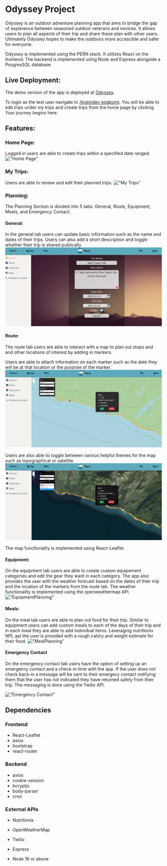 # Odyssey Project

Odyssey is an outdoor adventure planning app that aims to bridge the gap of expierence between seasoned outdoor veterans and novices. It allows users to plan all aspects of their trip and share these plan with other users. Ultimately Odyssey hopes to make the outdoors more accescible and safer for everyone. 

Odyssey is implemented using the PERN stack. It utilizes React on the frontend. The backend is implemented using Node and Express alongside a PosgresSQL database.

## Live Deployment:
The demo version of the app is deployed at [Odyssey](https://https://odyssey-adventure-planner.herokuapp.com/login/dev).

To login as the test user navigate to [/login/dev endpoint](https://https://odyssey-adventure-planner.herokuapp.com/login/dev). You will be able to edit trips under my trips and create trips from the home page by clicking Your journey begins here.

## Features:
### Home Page:
Logged in users are able to create trips within a specified date ranged.
!["Home Page"](https://github.com/LeonXZhou/Odyssey/blob/main/Documentation/Screenshots/HomePages.png)
### My Trips:
Users are able to review and edit their planned trips. 
!["My Trips"](https://github.com/LeonXZhou/Odyssey/blob/main/Documentation/Screenshots/MyTrips.png)
### Planning:
The Planning Section is divided into 5 tabs: General, Route, Equipment, Meals, and Emergency Contact.
#### General:
In the general tab users can update basic information such as the name and dates of their trips. Users can also add a short description and toggle whether their trip is shared publically.
!["General"](https://github.com/LeonXZhou/Odyssey/blob/main/Documentation/Screenshots/GeneralPlanning.png)
#### Route:
The route tab users are able to interact with a map to plan out stops and and other locations of interest by adding in markers. 

Users are able to attach information on each marker such as the date they will be at that location or the purpose of the marker.
!["General"](https://github.com/LeonXZhou/Odyssey/blob/main/Documentation/Screenshots/RoutePlanning.png)

Users are also able to toggle between various helpful themes for the map such as topographical or satellite. 
!["RoutePlanning"](https://github.com/LeonXZhou/Odyssey/blob/main/Documentation/Screenshots/RoutePlanningMapTheme.png)

The map functionality is implemented using React-Leaflet.
#### Equipment:
On the equipment tab users are able to create custom equipement categories and edit the gear they want in each category. The app also provides the user with the weather forecast based on the dates of their trip and the location of the markers from the route tab. The weather functionality is implemented using the openweathermap API.
!["EquipmentPlanning"](https://github.com/LeonXZhou/Odyssey/blob/main/Documentation/Screenshots/EquipmentPlanning.png)
#### Meals:
On the meal tab users are able to plan out food for their trip. Similar to equipment users can add custom meals to each of the days of their trip and in each meal they are able to add individual items. Leveraging nutritionix NPL api the user is provided with a rough calory and weight estimate for their food. 
!["MealPlanning"](https://github.com/LeonXZhou/Odyssey/blob/main/Documentation/Screenshots/MealPlanning.png)
#### Emergency Contact
On the emergency contact tab users have the option of setting up an emergency contact and a check-in time with the app. If the user does not check back-in a message will be sent to their emergecy contact notifying them that the user has not indicated they have returned safely from their trip. The messaging is done using the Twilio API.

!["Emergency Contact"](https://github.com/LeonXZhou/Odyssey/blob/main/Documentation/Screenshots/EmergencyPlanning.png)

## Dependencies
### Frontend
- React-Leaflet
- axios
- bootstrap
- react-router
### Backend
- axios
- cookie-session
- bcryptjs
- body-parser
- cron
### External APIs
- Nutritionix
- OpenWeatherMap
- Twilio


- Express
- Node 16 or above

